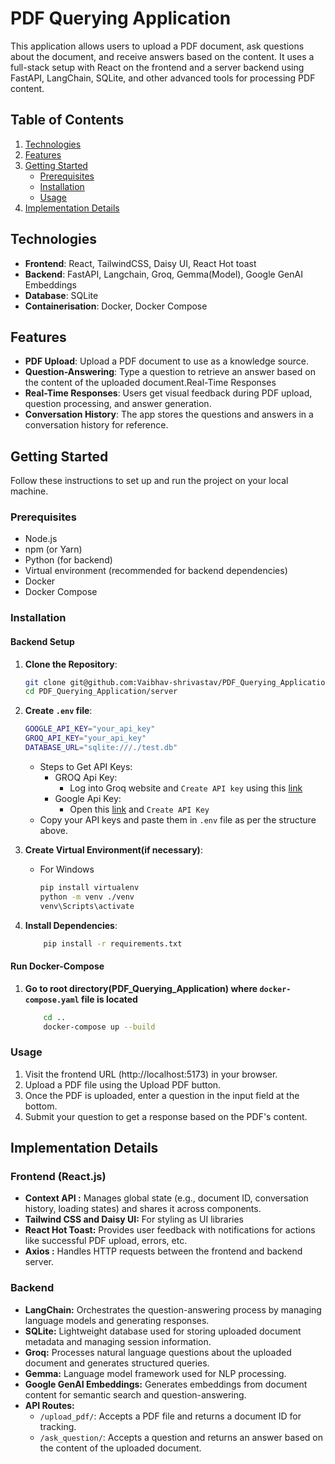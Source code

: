 # PDF Querying Application

This application allows users to upload a PDF document,  ask questions about the document, and receive answers based on the content. It uses a full-stack setup with React on the frontend and a server backend using FastAPI, LangChain, SQLite, and other advanced tools for processing PDF content.

## Table of Contents

1. [Technologies](#technologies)
2. [Features](#features)
3. [Getting Started](#getting-started)
    - [Prerequisites](#prerequisites)
    - [Installation](#installation)
    - [Usage](#usage)
4. [Implementation Details](#implementation-details)

## Technologies
- **Frontend**: React, TailwindCSS, Daisy UI, React Hot toast
- **Backend**: FastAPI, Langchain, Groq, Gemma(Model), Google GenAI Embeddings
- **Database**: SQLite
- **Containerisation**: Docker, Docker Compose


## Features
- **PDF Upload**: Upload a PDF document to use as a knowledge source.
- **Question-Answering**: Type a question to retrieve an answer based on the content of the uploaded document.Real-Time Responses
- **Real-Time Responses**: Users get visual feedback during PDF upload, question processing, and answer generation.
- **Conversation History**: The app stores the questions and answers in a conversation history for reference.

## Getting Started
Follow these instructions to set up and run the project on your local machine.

### Prerequisites
- Node.js
- npm (or Yarn)
- Python (for backend)
- Virtual environment (recommended for backend dependencies)
- Docker
- Docker Compose

### Installation

#### Backend Setup
1. **Clone the Repository**:
   ```bash
   git clone git@github.com:Vaibhav-shrivastav/PDF_Querying_Application.git
   cd PDF_Querying_Application/server
   ```
2. **Create `.env` file**:
    ```bash
    GOOGLE_API_KEY="your_api_key"
    GROQ_API_KEY="your_api_key"
    DATABASE_URL="sqlite:///./test.db"
    ```
    - Steps to Get API Keys:
        - GROQ Api Key: 
            - Log into Groq website and `Create API key` using this [link](https://console.groq.com/keys)
        - Google Api Key:
            - Open this [link](https://aistudio.google.com/apikey) and `Create API Key`
    - Copy your API keys and paste them in `.env` file as per the structure above.

3. **Create Virtual Environment(if necessary)**:
    - For Windows
        ```bash
        pip install virtualenv
        python -m venv ./venv
        venv\Scripts\activate
        ```
4. **Install Dependencies**:
    ```bash
        pip install -r requirements.txt
    ```

#### Run Docker-Compose

1. **Go to root directory(PDF_Querying_Application) where `docker-compose.yaml` file is located**
    ```bash
        cd ..
        docker-compose up --build
    ```

### Usage

1. Visit the frontend URL (http://localhost:5173) in your browser.
2. Upload a PDF file using the Upload PDF button.
3. Once the PDF is uploaded, enter a question in the input field at the bottom.
4. Submit your question to get a response based on the PDF's content.

## Implementation Details

### Frontend (React.js)

- **Context API :** Manages global state (e.g., document ID, conversation history, loading states) and shares it across components.
- **Tailwind CSS and Daisy UI:** For styling as UI libraries
- **React Hot Toast:** Provides user feedback with notifications for actions like successful PDF upload, errors, etc.
- **Axios :**  Handles HTTP requests between the frontend and backend server.

### Backend

- **LangChain:** Orchestrates the question-answering process by managing language models and generating responses.
- **SQLite:** Lightweight database used for storing uploaded document metadata and managing session information.
- **Groq:** Processes natural language questions about the uploaded document and generates structured queries.
- **Gemma:** Language model framework used for NLP processing.
- **Google GenAI Embeddings:** Generates embeddings from document content for semantic search and question-answering.
- **API Routes:**
    - `/upload_pdf/`: Accepts a PDF file and returns a document ID for tracking.
    - `/ask_question/`: Accepts a question and returns an answer based on the content of the uploaded document.




